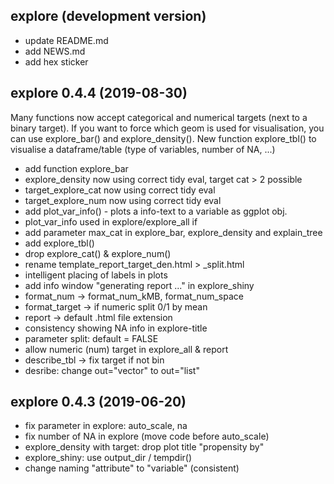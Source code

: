 ## explore (development version)

* update README.md
* add NEWS.md
* add hex sticker

## explore 0.4.4 (2019-08-30)

Many functions now accept categorical and numerical targets (next to a binary target). If you want to force which geom is used for visualisation, you can use explore_bar() and explore_density(). New function explore_tbl() to visualise a dataframe/table (type of variables, number of NA, ...)

* add function explore_bar
* explore_density now using correct tidy eval, target cat > 2 possible
* target_explore_cat now using correct tidy eval
* target_explore_num now using correct tidy eval
* add plot_var_info() - plots a info-text to a variable as ggplot obj.
* plot_var_info used in explore/explore_all if <oth>
* add parameter max_cat in explore_bar, explore_density and explain_tree
* add explore_tbl()
* drop explore_cat() & explore_num()
* rename template_report_target_den.html > _split.html
* intelligent placing of labels in plots
* add info window "generating report ..." in explore_shiny
* format_num -> format_num_kMB, format_num_space
* format_target -> if numeric split 0/1 by mean
* report -> default .html file extension
* consistency showing NA info in explore-title
* parameter split: default = FALSE
* allow numeric (num) target in explore_all & report
* describe_tbl -> fix target if not bin
* desribe: change out="vector" to out="list"

## explore 0.4.3 (2019-06-20)

* fix parameter in explore: auto_scale, na
* fix number of NA in explore (move code before auto_scale)
* explore_density with target: drop plot title "propensity by"
* explore_shiny: use output_dir / tempdir()
* change naming "attribute" to "variable" (consistent)
